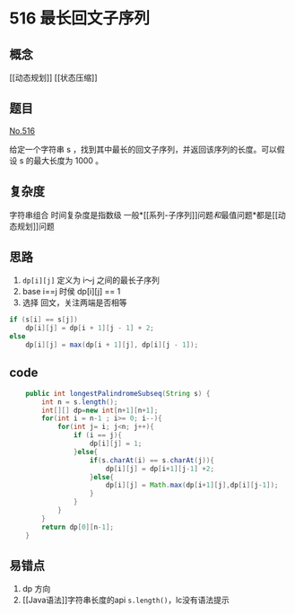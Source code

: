 # 516 最长回文子序列

## 概念
[[动态规划]]
[[状态压缩]]

## 题目 
[No.516](https://leetcode-cn.com/problems/longest-palindromic-subsequence/) 

给定一个字符串 s ，找到其中最长的回文子序列，并返回该序列的长度。可以假设 s 的最大长度为 1000 。

## 复杂度
字符串组合 时间复杂度是指数级
一般*[[系列-子序列]]问题*和*最值问题*都是[[动态规划]]问题

## 思路
1. `dp[i][j]` 定义为 i～j 之间的最长子序列
2. base i==j 时侯 dp[i][j] == 1
3. 选择 回文，关注两端是否相等
```java
if (s[i] == s[j])
    dp[i][j] = dp[i + 1][j - 1] + 2;
else
    dp[i][j] = max(dp[i + 1][j], dp[i][j - 1]);
```

## code
```java
    public int longestPalindromeSubseq(String s) {
        int n = s.length();
        int[][] dp=new int[n+1][n+1];
        for(int i = n-1 ; i>= 0; i--){
            for(int j= i; j<n; j++){
                if (i == j){
                    dp[i][j] = 1;
                }else{
                    if(s.charAt(i) == s.charAt(j)){
                        dp[i][j] = dp[i+1][j-1] +2;
                    }else{
                        dp[i][j] = Math.max(dp[i+1][j],dp[i][j-1]);
                    }
                }
            }
        }
        return dp[0][n-1];
    }
```

## 易错点

1. dp 方向
2. [[Java语法]]字符串长度的api `s.length()`，lc没有语法提示